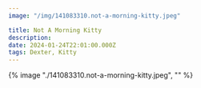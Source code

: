 ```yaml
---
image: "/img/141083310.not-a-morning-kitty.jpeg"

title: Not A Morning Kitty
description: 
date: 2024-01-24T22:01:00.000Z
tags: Dexter, Kitty
---
```

{% image "./141083310.not-a-morning-kitty.jpeg", "" %}